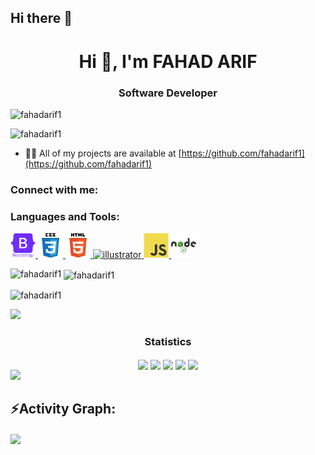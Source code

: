 ## Hi there 👋

<!--
**fahadarif1/fahadarif1** is a ✨ _special_ ✨ repository because its `README.md` (this file) appears on your GitHub profile.

Here are some ideas to get you started:

- 🔭 I’m currently working on ...
- 🌱 I’m currently learning ...
- 👯 I’m looking to collaborate on ...
- 🤔 I’m looking for help with ...
- 💬 Ask me about ...
- 📫 How to reach me: ...
- 😄 Pronouns: ...
- ⚡ Fun fact: ...
-->
<h1 align="center">Hi 👋, I'm FAHAD ARIF</h1>
<h3 align="center">Software Developer</h3>
<img src="https://raw.githubusercontent.com/gist/Prince-Shivaram/106aa0f37f016eda7ec65de5acb90471/raw/760aff1fe331f8a445d4573aa88fd2ec16e72b83/My-work.gif" width="1000" height="400"  alt="fahadarif1" />

<p align="left"> <img src="https://komarev.com/ghpvc/?username=fahadarif1&label=Profile%20views&color=0e75b6&style=flat" alt="fahadarif1" /> </p>

- 👨‍💻 All of my projects are available at [https://github.com/fahadarif1](https://github.com/fahadarif1)

<h3 align="left">Connect with me:</h3>
<p align="left">
</p>

<h3 align="left">Languages and Tools:</h3>
<p align="left"> <a href="https://getbootstrap.com" target="_blank" rel="noreferrer"> <img src="https://raw.githubusercontent.com/devicons/devicon/master/icons/bootstrap/bootstrap-plain-wordmark.svg" alt="bootstrap" width="40" height="40"/> </a> <a href="https://www.w3schools.com/css/" target="_blank" rel="noreferrer"> <img src="https://raw.githubusercontent.com/devicons/devicon/master/icons/css3/css3-original-wordmark.svg" alt="css3" width="40" height="40"/> </a> <a href="https://www.w3.org/html/" target="_blank" rel="noreferrer"> <img src="https://raw.githubusercontent.com/devicons/devicon/master/icons/html5/html5-original-wordmark.svg" alt="html5" width="40" height="40"/> </a> <a href="https://www.adobe.com/in/products/illustrator.html" target="_blank" rel="noreferrer"> <img src="https://www.vectorlogo.zone/logos/adobe_illustrator/adobe_illustrator-icon.svg" alt="illustrator" width="40" height="40"/> </a> <a href="https://developer.mozilla.org/en-US/docs/Web/JavaScript" target="_blank" rel="noreferrer"> <img src="https://raw.githubusercontent.com/devicons/devicon/master/icons/javascript/javascript-original.svg" alt="javascript" width="40" height="40"/> </a> <a href="https://nodejs.org" target="_blank" rel="noreferrer"> <img src="https://raw.githubusercontent.com/devicons/devicon/master/icons/nodejs/nodejs-original-wordmark.svg" alt="nodejs" width="40" height="40"/> </a> </p>

<p><img align="left" src="https://github-readme-stats.vercel.app/api/top-langs?username=fahadarif1&show_icons=true&locale=en&layout=compact" alt="fahadarif1" /></p>

<p>&nbsp;<img align="center" src="https://github-readme-stats.vercel.app/api?username=fahadarif1&show_icons=true&locale=en" alt="fahadarif1" /></p>

<p><img align="center" src="https://github-readme-streak-stats.herokuapp.com/?user=fahadarif1&" alt="fahadarif1" /></p>



<img src="https://user-images.githubusercontent.com/73097560/115834477-dbab4500-a447-11eb-908a-139a6edaec5c.gif"><h3 align="center">Statistics</h3>
<div align="center">

<img align="center" src="http://github-profile-summary-cards.vercel.app/api/cards/stats?username=fahadarif1&theme=aura" height="180em" />
<img align="center" src="http://github-profile-summary-cards.vercel.app/api/cards/most-commit-language?username=fahadarif1&theme=aura" height="180em" />
<img align="center" src="http://github-profile-summary-cards.vercel.app/api/cards/repos-per-language?username=fahadarif1&theme=aura" height="180em" />
<img align="center" src="http://github-profile-summary-cards.vercel.app/api/cards/productive-time?username=fahadarif1&theme=aura" height="180em" />
<img align="center" src="http://github-profile-summary-cards.vercel.app/api/cards/profile-details?username=fahadarif1&theme=aura" height="180em" />
</div>
<img src="https://user-images.githubusercontent.com/73097560/115834477-dbab4500-a447-11eb-908a-139a6edaec5c.gif"><h2 align="left">⚡Activity Graph:</h2>
<img align="center" src="https://github-readme-activity-graph.vercel.app/graph?username=fahadarif1&theme=react-dark"/>





